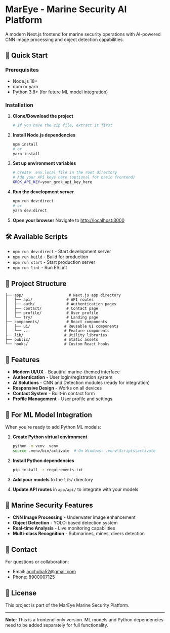 # MarEye - Marine Security AI Platform

A modern Next.js frontend for marine security operations with AI-powered CNN image processing and object detection capabilities.

## 🚀 Quick Start

### Prerequisites
- Node.js 18+ 
- npm or yarn
- Python 3.8+ (for future ML model integration)

### Installation

1. **Clone/Download the project**
   ```bash
   # If you have the zip file, extract it first
   ```

2. **Install Node.js dependencies**
   ```bash
   npm install
   # or
   yarn install
   ```

3. **Set up environment variables**
   ```bash
   # Create .env.local file in the root directory
   # Add your API keys here (optional for basic frontend)
   GROK_API_KEY=your_grok_api_key_here
   ```

4. **Run the development server**
   ```bash
   npm run dev:direct
   # or
   yarn dev:direct
   ```

5. **Open your browser**
   Navigate to [http://localhost:3000](http://localhost:3000)

## 🛠️ Available Scripts

- `npm run dev:direct` - Start development server
- `npm run build` - Build for production
- `npm run start` - Start production server
- `npm run lint` - Run ESLint

## 📁 Project Structure

```
├── app/                    # Next.js app directory
│   ├── api/               # API routes
│   ├── auth/              # Authentication pages
│   ├── contact/           # Contact page
│   ├── profile/           # User profile
│   └── try/               # Landing page
├── components/            # React components
│   ├── ui/               # Reusable UI components
│   └── ...               # Feature components
├── lib/                  # Utility libraries
├── public/               # Static assets
└── hooks/                # Custom React hooks
```

## 🎯 Features

- **Modern UI/UX** - Beautiful marine-themed interface
- **Authentication** - User login/registration system
- **AI Solutions** - CNN and Detection modules (ready for integration)
- **Responsive Design** - Works on all devices
- **Contact System** - Built-in contact form
- **Profile Management** - User profile and settings

## 🔧 For ML Model Integration

When you're ready to add Python ML models:

1. **Create Python virtual environment**
   ```bash
   python -m venv .venv
   source .venv/bin/activate  # On Windows: .venv\Scripts\activate
   ```

2. **Install Python dependencies**
   ```bash
   pip install -r requirements.txt
   ```

3. **Add your models** to the `lib/` directory
4. **Update API routes** in `app/api/` to integrate with your models

## 🌊 Marine Security Features

- **CNN Image Processing** - Underwater image enhancement
- **Object Detection** - YOLO-based detection system
- **Real-time Analysis** - Live monitoring capabilities
- **Multi-class Recognition** - Submarines, mines, divers detection

## 📧 Contact

For questions or collaboration:
- Email: aochuba52@gmail.com
- Phone: 8900007125

## 📄 License

This project is part of the MarEye Marine Security Platform.

---

**Note**: This is a frontend-only version. ML models and Python dependencies need to be added separately for full functionality.
